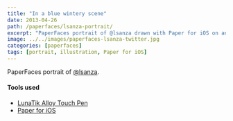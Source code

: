 ```yaml
---
title: "In a blue wintery scene"
date: 2013-04-26
path: /paperfaces/lsanza-portrait/
excerpt: "PaperFaces portrait of @lsanza drawn with Paper for iOS on an iPad."
image: ../../images/paperfaces-lsanza-twitter.jpg
categories: [paperfaces]
tags: [portrait, illustration, Paper for iOS]
---
```


PaperFaces portrait of [@lsanza](https://twitter.com/lsanza).

#### Tools used

- [LunaTik Alloy Touch Pen](https://www.amazon.com/gp/product/B00821TR7G/ref=as_li_ss_tl?ie=UTF8&tag=mademist-20&linkCode=as2&camp=1789&creative=390957&creativeASIN=B00821TR7G)
- [Paper for iOS](https://paper.bywetransfer.com/)
